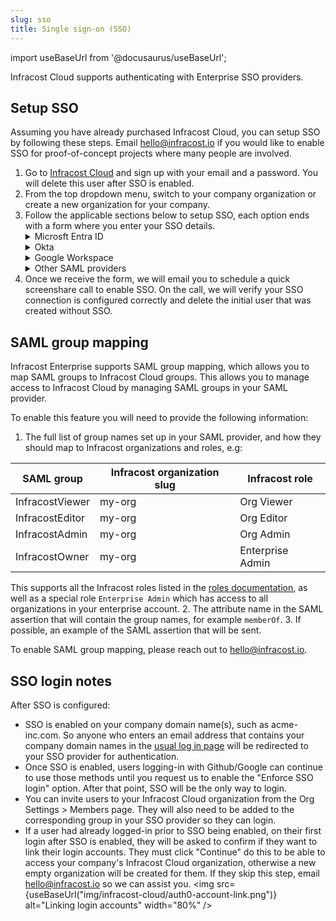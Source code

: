 ```yaml
---
slug: sso
title: Single sign-on (SSO)
---
```


import useBaseUrl from '@docusaurus/useBaseUrl';

Infracost Cloud supports authenticating with Enterprise SSO providers.

## Setup SSO

Assuming you have already purchased Infracost Cloud, you can setup SSO by following these steps. Email [hello@infracost.io](mailto:hello@infracost.io) if you would like to enable SSO for proof-of-concept projects where many people are involved.
1. Go to [Infracost Cloud](https://dashboard.infracost.io) and sign up with your email and a password. You will delete this user after SSO is enabled.
2. From the top dropdown menu, switch to your company organization or create a new organization for your company.
3. Follow the applicable sections below to setup SSO, each option ends with a form where you enter your SSO details.
    <details>
      <summary>Microsft Entra ID</summary>
      <ol style={{'list-style-type': 'decimal'}}>
        <li>In the <a href="https://dashboard.infracost.io" target="_blank" rel="noopener noreferrer">Infracost Cloud
            dashboard</a> go to <code>Org Settings</code> and copy your <code>Org ID</code>. You will need to
          provide this to Infracost in a future step.</li>
        <li>Login to the <a href="https://portal.azure.com" target="_blank" rel="noopener noreferrer">Azure portal</a>
        </li>
        <li>Go to <code>Microsoft Entra ID &gt; Enterprise applications</code></li>
        <li>Click <code>New application</code></li>
        <li>Click <code>Create your own application</code></li>
        <li>For the name enter <code>Infracost Cloud</code></li>
        <li>Make sure 'Integrate any other application you don't find in the gallery (Non-gallery)' is selected.</li>
        <li>On the left select <code>Single sign-on</code> and select <code>SAML</code></li>
        <li>Click <code>Edit</code> in the Basic SAML Configuration section.</li>
        <li>Click <code>Add identifier</code> and enter <code>urn:auth0:infracost:&lt;YOUR INFRACOST ORG ID&gt;</code></li>
        <li>Click <code>Add reply URL</code> and enter <code>https://login.infracost.io/login/callback?connection=&lt;YOUR INFRACOST ORG ID&gt;</code></li>
        <li>Click <code>Save</code></li>
        <li>Download 'Certificate (Base64)'. You will need to provide this to Infracost in a future step.</li>
        <li>Copy the 'Login URL'. You will need to provide this to Infracost in the next step.</li>
        <li>Fill out the <a href="https://forms.gle/W9Hjm8xBgqQEtnwd7" target="_blank" rel="noopener noreferrer">SSO
            setup form here</a>, providing the Login URL, certificate and the domains you want
          enabled for SSO.</li>
      </ol>
    </details>
    <details>
      <summary>Okta</summary>
      <ol style={{'list-style-type': 'decimal'}}>
        <li>In the <a href="https://dashboard.infracost.io" target="_blank" rel="noopener noreferrer">Infracost Cloud
            dashboard</a> go to <code>Org Settings</code> and copy your <code>Org ID</code>. You will need to
          provide this to Infracost in a future step.</li>
        <li>Login to the Okta Admin dashboard</li>
        <li>Go to <code>Applications &gt; Applications</code></li>
        <li>Click <code>Create App Integration</code></li>
        <li>Select <code>SAML 2.0</code> and click Next.</li>
        <li>For the App name enter <code>Infracost Cloud</code> and click Next.</li>
        <li>For Single sign on URL enter
          <code>https://login.infracost.io/login/callback?connection=&lt;YOUR INFRACOST ORG ID&gt;</code>
        </li>
        <li>For the Audience URL (SP Entity ID) enter <code>urn:auth0:infracost:&lt;YOUR INFRACOST ORG ID&gt;</code><img
            loading="lazy" src="/docs/img/sso/okta-saml-settings.png" alt="Okta Attribute Statements form"
            class="img_ev3q" /></li>
        <li>Add the following for the Attribute Statements section and click Next.<img loading="lazy"
            src="/docs/img/sso/okta-attribute-statements.png" alt="Okta Attribute Statements form" class="img_ev3q" /></li>
        <li>Choose 'I'm an Okta customer adding an internal app' and click Finish</li>
        <li>In the Sign on tab, scroll down to the SAML Signing Certificates section. On the right-hand side click the
          button to View SAML setup instructions.</li>
        <li>Copy the Identity Provider Single Sign-On URL and download the certificate.</li>
        <li>Fill out the <a href="https://forms.gle/W9Hjm8xBgqQEtnwd7" target="_blank" rel="noopener noreferrer">SSO
            setup form here</a>, providing the Identity Provider Single Sign-On URL, certificate and the domain you
          want enabled for SSO.</li>
        <li>In the Okta Admin dashboard assign any users to the Infracost Cloud app. You can also add an Infracost
          button to your SSO portal as we support IdP-Initiated logins from Okta too.</li>
      </ol>
    </details>
    <details>
      <summary>Google Workspace</summary>
      <ol style={{'list-style-type': 'decimal'}}>
        <li>In the <a href="https://dashboard.infracost.io" target="_blank" rel="noopener noreferrer">Infracost Cloud
            dashboard</a> go to <code>Org Settings</code> and copy your <code>Org ID</code>. You will need this when
          setting up the SAML app in Google Workspace.</li>
        <li>Login to <a href="https://admin.google.com" target="_blank" rel="noopener noreferrer">Google Workspace
            admin</a></li>
        <li>Go to <code>Apps &gt; Web and mobile apps</code></li>
        <li>Click <code>Add app &gt; Add custom SAML app</code></li>
        <li>For the App name enter <code>Infracost Cloud</code></li>
        <li>Copy the SSO URL and download the Certificate. You will need to supply these to Infracost in a future step.
          Click Continue.</li>
        <li>In the ACS URL enter:
          <code>https://login.infracost.io/login/callback?connection=&lt;YOUR INFRACOST ORG ID&gt;</code>
        </li>
        <li>In the Entity ID enter: <code>urn:auth0:infracost:&lt;YOUR INFRACOST ORG ID&gt;</code></li>
        <li>Tick <code>Signed response</code></li>
        <li>For Name ID format choose <code>UNSPECIFIED</code> and for Name ID choose
          <code>Basic Information &gt; Primary email</code>. The form should look like the following:<img loading="lazy"
            src="/docs/img/sso/google-workspace-service-provider.png" alt="Google Workspace Service Provider form"
            class="img_ev3q" />
        </li>
        <li>Click Continue</li>
        <li>Add the following Attributes and click Finish:<img loading="lazy"
            src="/docs/img/sso/google-workspace-attributes.png" alt="Google Workspace Service Provider form"
            class="img_ev3q" /></li>
        <li>Fill out the <a href="https://forms.gle/W9Hjm8xBgqQEtnwd7" target="_blank" rel="noopener noreferrer">SSO
            setup form here</a>, providing the SSO URL, Certificate and the domain you want enabled for SSO.</li>
      </ol>
    </details>
    <details>
      <summary>Other SAML providers</summary>
      <ol style={{'list-style-type': 'decimal'}}>
        <li>In the <a href="https://dashboard.infracost.io" target="_blank" rel="noopener noreferrer">Infracost Cloud
            dashboard</a> go to <code>Org Settings</code> and copy your <code>Org ID</code>. You will need to
          provide this in the next step.</li>
        <li>Fill out the <a href="https://forms.gle/W9Hjm8xBgqQEtnwd7" target="_blank" rel="noopener noreferrer">SSO
            setup form here</a>, providing the SSO URL, certificate and the domain you want enabled for SSO.</li>
      </ol>
    </details>
4. Once we receive the form, we will email you to schedule a quick screenshare call to enable SSO. On the call, we will verify your SSO connection is configured correctly and delete the initial user that was created without SSO.

## SAML group mapping

Infracost Enterprise supports SAML group mapping, which allows you to map SAML groups to Infracost Cloud groups. This allows you to manage access to Infracost Cloud by managing SAML groups in your SAML provider.

To enable this feature you will need to provide the following information:
1. The full list of group names set up in your SAML provider, and how they should map to Infracost organizations and roles, e.g:

  | SAML group | Infracost organization slug | Infracost role |
  |------------|-----------------------------|----------------|
  | InfracostViewer | my-org | Org Viewer |
  | InfracostEditor | my-org | Org Editor |
  | InfracostAdmin | my-org | Org Admin |
  | InfracostOwner | my-org | Enterprise Admin |

  This supports all the Infracost roles listed in the [roles documentation](/docs/infracost_cloud/key_concepts/#team-management), as well as a special role `Enterprise Admin` which has access to all organizations in your enterprise account.
2. The attribute name in the SAML assertion that will contain the group names, for example `memberOf`.
3. If possible, an example of the SAML assertion that will be sent.

To enable SAML group mapping, please reach out to [hello@infracost.io](mailto:hello@infracost.io).

## SSO login notes

After SSO is configured:
- SSO is enabled on your company domain name(s), such as acme-inc.com. So anyone who enters an email address that contains your company domain names in the [usual log in page](https://dashboard.infracost.io) will be redirected to your SSO provider for authentication.
- Once SSO is enabled, users logging-in with Github/Google can continue to use those methods until you request us to enable the "Enforce SSO login" option. After that point, SSO will be the only way to login.
- You can invite users to your Infracost Cloud organization from the Org Settings > Members page. They will also need to be added to the corresponding group in your SSO provider so they can login.
- If a user had already logged-in prior to SSO being enabled, on their first login after SSO is enabled, they will be asked to confirm if they want to link their login accounts. They must click "Continue" do this to be able to access your company's Infracost Cloud organization, otherwise a new empty organization will be created for them. If they skip this step, email [hello@infracost.io](mailto:hello@infracost.io) so we can assist you.
    <img src={useBaseUrl("img/infracost-cloud/auth0-account-link.png")} alt="Linking login accounts" width="80%" />
